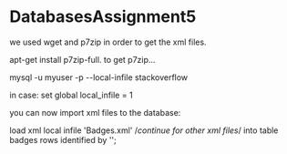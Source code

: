 # DatabasesAssignment5

we used wget and p7zip in order to get the xml files.

apt-get install p7zip-full. to get p7zip...

mysql -u myuser -p --local-infile stackoverflow

in case: set global local_infile = 1

you can now import xml files to the database:

load xml local infile 'Badges.xml' /*continue for other xml files*/
into table badges
rows identified by '<row>';
